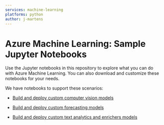 ```yaml
---
services: machine-learning
platforms: python
author: j-martens
---
```


# Azure Machine Learning: Sample Jupyter Notebooks

Use the Jupyter notebooks in this repository to explore what you can do with Azure Machine Learning. You can also download and customize these notebooks for your needs.

We have notebooks to support these scenarios:

+ [Build and deploy custom computer vision models](/domain-packages/computer-vision/)

+ [Build and deploy custom forecasting models](/domain-packages/forecasting/)

+ [Build and deploy custom text analytics and enrichers models](/domain-packages/text-analytics/)
